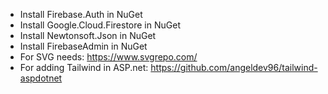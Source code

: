 - Install Firebase.Auth in NuGet
- Install Google.Cloud.Firestore in NuGet
- Install Newtonsoft.Json in NuGet
- Install FirebaseAdmin in NuGet
- For SVG needs: https://www.svgrepo.com/
- For adding Tailwind in ASP.net: https://github.com/angeldev96/tailwind-aspdotnet
